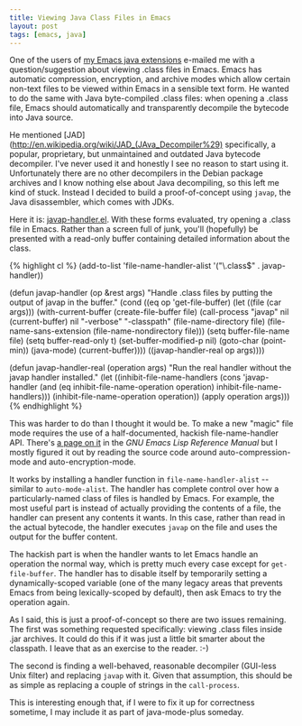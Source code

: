 ```yaml
---
title: Viewing Java Class Files in Emacs
layout: post
tags: [emacs, java]
---
```


One of the users of [my Emacs java extensions](/blog/2010/10/15/)
e-mailed me with a question/suggestion about viewing .class files in
Emacs. Emacs has automatic compression, encryption, and archive modes
which allow certain non-text files to be viewed within Emacs in a
sensible text form. He wanted to do the same with Java byte-compiled
.class files: when opening a .class file, Emacs should automatically
and transparently decompile the bytecode into Java source.

He mentioned
[JAD](http://en.wikipedia.org/wiki/JAD_(JAva_Decompiler%29)
specifically, a popular, proprietary, but unmaintained and outdated
Java bytecode decompiler. I've never used it and honestly I see no
reason to start using it. Unfortunately there are no other decompilers
in the Debian package archives and I know nothing else about Java
decompiling, so this left me kind of stuck. Instead I decided to build
a proof-of-concept using `javap`, the Java disassembler, which comes
with JDKs.

Here it is: [javap-handler.el](https://gist.github.com/3178747). With
these forms evaluated, try opening a .class file in Emacs. Rather than
a screen full of junk, you'll (hopefully) be presented with a
read-only buffer containing detailed information about the class.

{% highlight cl %}
(add-to-list 'file-name-handler-alist '("\\.class$" . javap-handler))

(defun javap-handler (op &rest args)
  "Handle .class files by putting the output of javap in the buffer."
  (cond
   ((eq op 'get-file-buffer)
    (let ((file (car args)))
      (with-current-buffer (create-file-buffer file)
        (call-process "javap" nil (current-buffer) nil "-verbose"
                      "-classpath" (file-name-directory file)
                      (file-name-sans-extension
                       (file-name-nondirectory file)))
        (setq buffer-file-name file)
        (setq buffer-read-only t)
        (set-buffer-modified-p nil)
        (goto-char (point-min))
        (java-mode)
        (current-buffer))))
   ((javap-handler-real op args))))

(defun javap-handler-real (operation args)
  "Run the real handler without the javap handler installed."
  (let ((inhibit-file-name-handlers
         (cons 'javap-handler
               (and (eq inhibit-file-name-operation operation)
                    inhibit-file-name-handlers)))
        (inhibit-file-name-operation operation))
    (apply operation args)))
{% endhighlight %}

This was harder to do than I thought it would be. To make a new
"magic" file mode requires the use of a half-documented, hackish
file-name-handler API. There's
[a page on it](http://www.gnu.org/software/emacs/manual/html_node/elisp/Magic-File-Names.html)
in the *GNU Emacs Lisp Reference Manual* but I mostly figured it out
by reading the source code around auto-compression-mode and
auto-encryption-mode.

It works by installing a handler function in `file-name-handler-alist`
-- similar to `auto-mode-alist`. The handler has complete control over
how a particularly-named class of files is handled by Emacs. For
example, the most useful part is instead of actually providing the
contents of a file, the handler can present any contents it wants. In
this case, rather than read in the actual bytecode, the handler
executes `javap` on the file and uses the output for the buffer
content.

The hackish part is when the handler wants to let Emacs handle an
operation the normal way, which is pretty much every case except for
`get-file-buffer`. The handler has to disable itself by temporarily
setting a dynamically-scoped variable (one of the many legacy areas
that prevents Emacs from being lexically-scoped by default), then ask
Emacs to try the operation again.

As I said, this is just a proof-of-concept so there are two issues
remaining. The first was something requested specifically: viewing
.class files inside .jar archives. It could do this if it was just a
little bit smarter about the classpath. I leave that as an exercise to
the reader. :-)

The second is finding a well-behaved, reasonable decompiler (GUI-less
Unix filter) and replacing `javap` with it. Given that assumption,
this should be as simple as replacing a couple of strings in the
`call-process`.

This is interesting enough that, if I were to fix it up for
correctness sometime, I may include it as part of java-mode-plus
someday.
